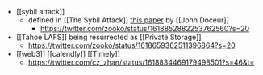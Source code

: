 - [[sybil attack]]
    - defined in [[The Sybil Attack]] [this paper](https://twitter.com/zooko/status/1618852882253762560?s=20) by [[John Doceur]]
        - https://twitter.com/zooko/status/1618852882253762560?s=20
- [[Tahoe LAFS]] being resurrected as [[Private Storage]]
    - https://twitter.com/zooko/status/1618659362511396864?s=20
- [[web3]] [[calendly]] [[Timely]]
    - https://twitter.com/cz_zhan/status/1618834469179498501?s=46&t=
